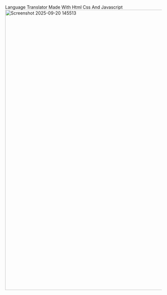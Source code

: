 
Language Translator Made With Html Css And Javascript
<img width="1331" height="903" alt="Screenshot 2025-09-20 145513" src="https://github.com/user-attachments/assets/d6344f71-c2ef-430e-936a-3447cc97d951">

